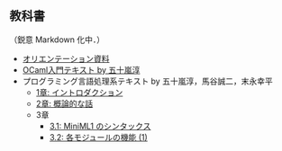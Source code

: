 ## 教科書

（鋭意 Markdown 化中．）

- [オリエンテーション資料](misc/orientation.md)
- [OCaml入門テキスト by 五十嵐淳](textbook/mltext.pdf)
- プログラミング言語処理系テキスト by 五十嵐淳，馬谷誠二，末永幸平
  - [1章: イントロダクション](textbook/chap01.md)
  - [2章: 概論的な話](textbook/chap02.md)
  - 3章
    - [3.1: MiniML1 のシンタックス](textbook/chap03-1.md)
    - [3.2: 各モジュールの機能 (1)](textbook/chap03-2.md)
